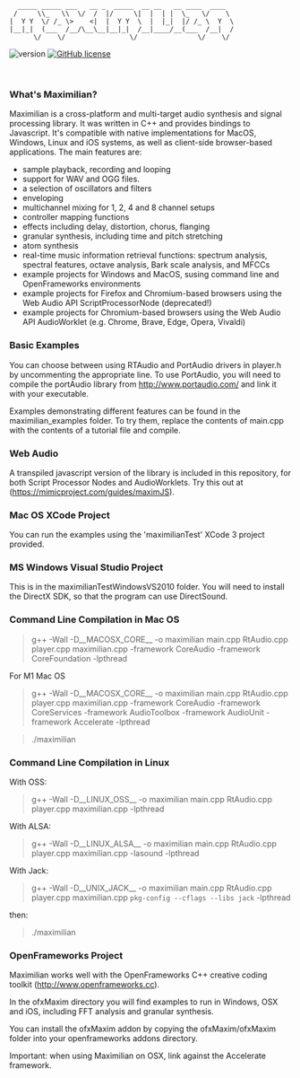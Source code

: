 ```
  _____ _____ ___   __ _  _____  __ __   __ ____  ____
 /     \\_   \\  \/  /  |/     \|  |  | |  \_   \/    \
|  Y Y  \/ /_ \>    <|  |  Y Y  \  |  |_|  |/ /_ \  Y  \
|__|_|  (___  /__/\__\__|__|_|  /__|____/__(___  /__|  /
      \/    \/                \/               \/    \/
```
![version](https://img.shields.io/badge/version-2.4-red)
[![GitHub license](https://img.shields.io/badge/license-MIT-blue.svg)](https://github.com/mimic-sussex/eppEditor/blob/master/LICENSE)

<br />

### What's Maximilian?

Maximilian is a cross-platform and multi-target audio synthesis and signal processing library. It was written in C++ and provides bindings to Javascript. It's compatible with native implementations for MacOS, Windows, Linux and iOS systems, as well as client-side browser-based applications. The main features are:

- sample playback, recording and looping
- support for WAV and OGG files.
- a selection of oscillators and filters
- enveloping
- multichannel mixing for 1, 2, 4 and 8 channel setups
- controller mapping functions
- effects including delay, distortion, chorus, flanging
- granular synthesis, including time and pitch stretching
- atom synthesis
- real-time music information retrieval functions: spectrum analysis, spectral features, octave analysis, Bark scale analysis, and MFCCs
- example projects for Windows and MacOS, susing command line and OpenFrameworks environments
- example projects for Firefox and Chromium-based browsers using the Web Audio API ScriptProcessorNode (deprecated!)
- example projects for Chromium-based browsers using the Web Audio API AudioWorklet (e.g. Chrome, Brave, Edge, Opera, Vivaldi)


### Basic Examples

You can choose between using RTAudio and PortAudio drivers in player.h by uncommenting the appropriate line.  To use PortAudio, you will need to compile the portAudio library from http://www.portaudio.com/ and link it with your executable.

Examples demonstrating different features can be found in the maximilian_examples folder.  To try them, replace the contents of main.cpp with the contents of a tutorial file and compile.

### Web Audio

A transpiled javascript version of the library is included in this repository, for both Script Processor Nodes and AudioWorklets. Try this out at (https://mimicproject.com/guides/maximJS).


### Mac OS XCode Project

You can run the examples using the 'maximilianTest' XCode 3 project provided.


### MS Windows Visual Studio Project

This is in the maximilianTestWindowsVS2010 folder. You will need to install the DirectX SDK, so that the program can use DirectSound.


### Command Line Compilation in Mac OS

> g++ -Wall -D__MACOSX_CORE__ -o maximilian main.cpp RtAudio.cpp player.cpp maximilian.cpp -framework CoreAudio -framework CoreFoundation -lpthread

For M1 Mac OS
> g++ -Wall -D__MACOSX_CORE__ -o maximilian main.cpp RtAudio.cpp player.cpp maximilian.cpp -framework CoreAudio -framework CoreServices -framework AudioToolbox -framework AudioUnit -framework Accelerate -lpthread

> ./maximilian


### Command Line Compilation in Linux

With OSS:
> g++ -Wall -D__LINUX_OSS__ -o maximilian main.cpp RtAudio.cpp player.cpp maximilian.cpp -lpthread

With ALSA:
> g++ -Wall -D__LINUX_ALSA__ -o maximilian main.cpp RtAudio.cpp player.cpp maximilian.cpp -lasound -lpthread

With Jack:
> g++ -Wall -D__UNIX_JACK__ -o maximilian main.cpp RtAudio.cpp player.cpp maximilian.cpp `pkg-config --cflags --libs jack` -lpthread

then:
> ./maximilian



### OpenFrameworks Project

Maximilian works well with the OpenFrameworks C++ creative coding toolkit (http://www.openframeworks.cc).

In the ofxMaxim directory you will find examples to run in Windows, OSX and iOS, including FFT analysis and granular synthesis.

You can install the ofxMaxim addon by copying the ofxMaxim/ofxMaxim folder into your openframeworks addons directory.

Important: when using Maximilian on OSX, link against the Accelerate framework.


